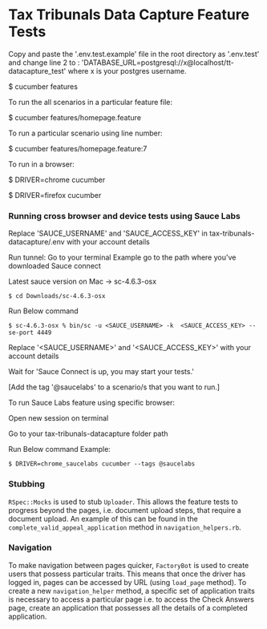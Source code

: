 # Tax Tribunals Data Capture Feature Tests

Copy and paste the '.env.test.example' file in the root directory as '.env.test' and change line 2 to : 'DATABASE_URL=postgresql://x@localhost/tt-datacapture_test' where x is your postgres username.

$ cucumber features

To run the all scenarios in a particular feature file:

$ cucumber features/homepage.feature

To run a particular scenario using line number:

$ cucumber features/homepage.feature:7

To run in a browser:

$ DRIVER=chrome cucumber

$ DRIVER=firefox cucumber


### Running cross browser and device tests using Sauce Labs
Replace 'SAUCE_USERNAME' and 'SAUCE_ACCESS_KEY' in tax-tribunals-datacapture/.env with your account details

Run tunnel:
Go to your terminal
Example go to the path where you've downloaded Sauce connect

Latest sauce version on Mac -> sc-4.6.3-osx

`$ cd Downloads/sc-4.6.3-osx`

Run Below command

`$ sc-4.6.3-osx % bin/sc -u <SAUCE_USERNAME> -k  <SAUCE_ACCESS_KEY> --se-port 4449`

Replace '<SAUCE_USERNAME>' and '<SAUCE_ACCESS_KEY>' with your account details

Wait for 'Sauce Connect is up, you may start your tests.'

[Add the tag '@saucelabs' to a scenario/s that you want to run.]

To run Sauce Labs feature using specific browser:

Open new session on terminal

Go to your tax-tribunals-datacapture folder path

Run Below command
Example:

`$ DRIVER=chrome_saucelabs cucumber --tags @saucelabs`

### Stubbing

`RSpec::Mocks` is used to stub `Uploader`. This allows the feature tests to progress beyond the pages, i.e. document upload steps, that require a document upload. An example of this can be found in the `complete_valid_appeal_application` method in `navigation_helpers.rb`.

### Navigation

To make navigation between pages quicker, `FactoryBot` is used to create users that possess particular traits. This means that once the driver has logged in, pages can be accessed by URL (using `load_page` method). To create a new `navigation_helper` method, a specific set of application traits is necessary to access a particular page i.e. to access the Check Answers page, create an application that possesses all the details of a completed application.